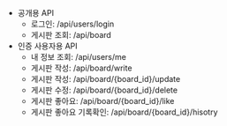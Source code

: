 - 공개용 API
  * 로그인: /api/users/login
  * 게시판 조회: /api/board
- 인증 사용자용 API
  * 내 정보 조회: /api/users/me
  * 게시판 작성: /api/board/write
  * 게시판 작성: /api/board/{board_id}/update
  * 게시판 수정: /api/board/{board_id}/delete
  * 게시판 좋아요: /api/board/{board_id}/like
  * 게시판 좋아요 기록확인: /api/board/{board_id}/hisotry
  
